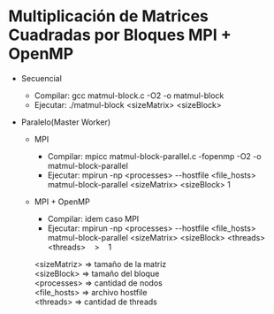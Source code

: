# Multiplicación de Matrices Cuadradas por Bloques MPI + OpenMP

* Secuencial
  * Compilar: gcc matmul-block.c -O2 -o matmul-block
  * Ejecutar: ./matmul-block &lt;sizeMatrix&gt; &lt;sizeBlock&gt;
  
* Paralelo(Master Worker)
  * MPI
     * Compilar: mpicc matmul-block-parallel.c -fopenmp -O2 -o matmul-block-parallel
     * Ejecutar: mpirun -np &lt;processes&gt; --hostfile &lt;file_hosts&gt; matmul-block-parallel &lt;sizeMatrix&gt; &lt;sizeBlock&gt; 1
  
  * MPI + OpenMP
      * Compilar: idem caso MPI
      * Ejecutar: mpirun -np &lt;processes&gt; --hostfile &lt;file_hosts&gt; matmul-block-parallel &lt;sizeMatrix&gt; &lt;sizeBlock&gt; &lt;threads&gt;
                        <br/> &lt;threads&gt; &nbsp;&nbsp; > &nbsp;&nbsp; 1
                    
 
    &lt;sizeMatriz&gt; => tamaño de la matriz <br/>
    &lt;sizeBlock&gt; => tamaño del bloque <br/>
    &lt;processes&gt; => cantidad de nodos <br/>
    &lt;file_hosts&gt; => archivo hostfile <br/>
    &lt;threads&gt; =>  cantidad de threads <br/>
